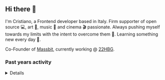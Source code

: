 ## Hi there 👋

I'm Cristiano, a Frontend developer based in Italy. Firm supporter of open source 💻, art 🎨, music 🎹 and cinema 🎬 passionate.
Always pushing myself towards my limits with the intent to overcome them 💪. Learning something new every day 🌱.

Co-Founder of [Massbit](https://github.com/massbit), currently working @ [22HBG](https://github.com/22hbg-srl).

### Past years activity

<details>
<br/>

**2023**

<div style="max-width:520px">

![2023 GitHub ChrisUser's activity graph](https://github.com/ChrisUser/ChrisUser/blob/main/images/2023_activity.jpg?raw=true)

</div>

**2022**

<div style="max-width:520px">

![2022 GitHub ChrisUser's activity graph](https://github.com/ChrisUser/ChrisUser/blob/main/images/2022_activity.jpg?raw=true)

</div>

**2021**

<div style="max-width:520px">

![2021 GitHub ChrisUser's activity graph](https://github.com/ChrisUser/ChrisUser/blob/main/images/2021_activity.jpg?raw=true)

</div>

**2020**

<div style="max-width:520px">

![2020 GitHub ChrisUser's activity graph](https://github.com/ChrisUser/ChrisUser/blob/main/images/2020_activity.jpg?raw=true)

</div>
</details>

<!--
**ChrisUser/ChrisUser** is a ✨ _special_ ✨ repository because its `README.md` (this file) appears on your GitHub profile.

Here are some ideas to get you started:

- 🔭 I’m currently working on ...
- 🌱 I’m currently learning ...
- 👯 I’m looking to collaborate on ...
- 🤔 I’m looking for help with ...
- 💬 Ask me about ...
- 📫 How to reach me: ...
- 😄 Pronouns: ...
- ⚡ Fun fact: ...
-->
